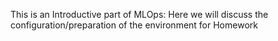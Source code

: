 This is an Introductive part of MLOps:
Here we will discuss the configuration/preparation of the environment for Homework
